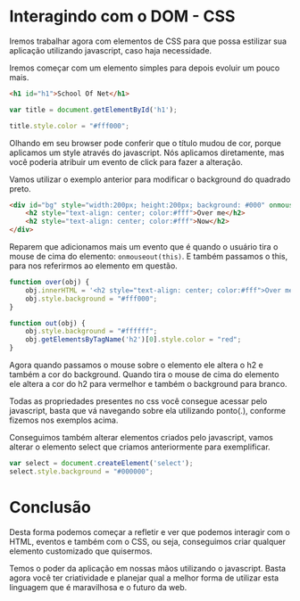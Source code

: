 # Interagindo com o DOM - CSS

Iremos trabalhar agora com elementos de CSS para que possa estilizar sua aplicação utilizando javascript, caso haja necessidade.

Iremos começar com um elemento simples para depois evoluir um pouco mais.

```html
<h1 id="h1">School Of Net</h1>
```

```javascript
var title = document.getElementById('h1');

title.style.color = "#fff000";
```

Olhando em seu browser pode conferir que o título mudou de cor, porque aplicamos um style através do javascript. Nós aplicamos diretamente, mas você poderia atribuir um evento de click para fazer a alteração.

Vamos utilizar o exemplo anterior para modificar o background do quadrado preto.

```html
<div id="bg" style="width:200px; height:200px; background: #000" onmouseover="over(this)" onmouserout="out(this)">
    <h2 style="text-align: center; color:#fff">Over me</h2>
    <h2 style="text-align: center; color:#fff">Now</h2>
</div>
```

Reparem que adicionamos mais um evento que é quando o usuário tira o mouse de cima do elemento: `onmouseout(this)`. E também passamos o this, para nos referirmos ao elemento em questão.

```javascript
function over(obj) {
    obj.innerHTML = '<h2 style="text-align: center; color:#fff">Over me JS</h2>';
    obj.style.background = "#fff000";
}

function out(obj) {
    obj.style.background = "#ffffff";
    obj.getElementsByTagName('h2')[0].style.color = "red";
}
```

Agora quando passamos o mouse sobre o elemento ele altera o h2 e também a cor do background. Quando tira o mouse de cima do elemento ele altera a cor do h2 para vermelhor e também o background para branco.

Todas as propriedades presentes no css você consegue acessar pelo javascript, basta que vá navegando sobre ela utilizando ponto(.), conforme fizemos nos exemplos acima.

Conseguimos também alterar elementos criados pelo javascript, vamos alterar o elemento select que criamos anteriormente para exemplificar.

```javascript
var select = document.createElement('select');
select.style.background = "#000000";
```

# Conclusão

Desta forma podemos começar a refletir e ver que podemos interagir com o HTML, eventos e também com o CSS, ou seja, conseguimos criar qualquer elemento customizado que quisermos.

Temos o poder da aplicação em nossas mãos utilizando o javascript. Basta agora você ter criatividade e planejar qual a melhor forma de utilizar esta linguagem que é maravilhosa e o futuro da web.